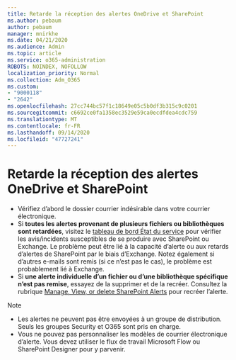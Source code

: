 ```yaml
---
title: Retarde la réception des alertes OneDrive et SharePoint
ms.author: pebaum
author: pebaum
manager: mnirkhe
ms.date: 04/21/2020
ms.audience: Admin
ms.topic: article
ms.service: o365-administration
ROBOTS: NOINDEX, NOFOLLOW
localization_priority: Normal
ms.collection: Adm_O365
ms.custom:
- "9000118"
- "2642"
ms.openlocfilehash: 27cc744bc57f1c18649e05c5b0df3b315c9c0201
ms.sourcegitcommit: c6692ce0fa1358ec3529e59ca0ecdfdea4cdc759
ms.translationtype: MT
ms.contentlocale: fr-FR
ms.lasthandoff: 09/14/2020
ms.locfileid: "47727241"
---
```

# <a name="delays-in-receiving-sharepoint-and-onedrive-alerts"></a>Retarde la réception des alertes OneDrive et SharePoint

- Vérifiez d’abord le dossier courrier indésirable dans votre courrier électronique.
- Si **toutes les alertes provenant de plusieurs fichiers ou bibliothèques sont retardées**, visitez le [tableau de bord État du service](https://portal.office.com/adminportal/home?ref=/servicehealth) pour vérifier les avis/incidents susceptibles de se produire avec SharePoint ou Exchange. Le problème peut être lié à la capacité d’alerte ou aux retards d’alertes de SharePoint par le biais d’Exchange. Notez également si d’autres e-mails sont remis (si ce n’est pas le cas), le problème est probablement lié à Exchange.
- Si **une alerte individuelle d’un fichier ou d’une bibliothèque spécifique n’est pas remise**, essayez de la supprimer et de la recréer. Consultez la rubrique [Manage, View, or delete SharePoint Alerts](https://support.microsoft.com/office/99dfb19c-9a90-4a8c-aba1-aa8c8afb0de2) pour recréer l’alerte.

> [!NOTE]
> - Les alertes ne peuvent pas être envoyées à un groupe de distribution. Seuls les groupes Security et O365 sont pris en charge.
> - Vous ne pouvez pas personnaliser les modèles de courrier électronique d’alerte. Vous devez utiliser le flux de travail Microsoft Flow ou SharePoint Designer pour y parvenir.
